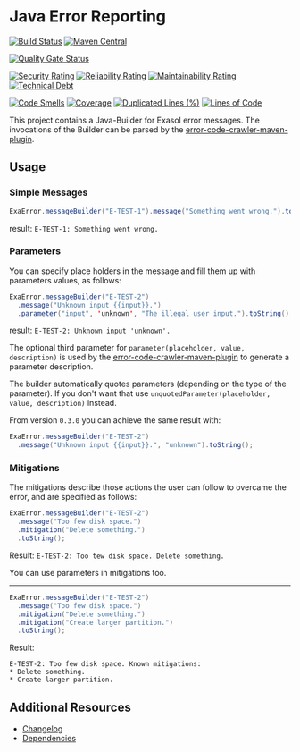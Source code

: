 # Java Error Reporting

[![Build Status](https://travis-ci.com/exasol/error-reporting-java.svg?branch=master)](https://travis-ci.com/exasol/error-reporting-java)
[![Maven Central](https://img.shields.io/maven-central/v/com.exasol/error-reporting-java)](https://search.maven.org/artifact/com.exasol/error-reporting-java)
 
[![Quality Gate Status](https://sonarcloud.io/api/project_badges/measure?project=com.exasol%3Aerror-reporting-java&metric=alert_status)](https://sonarcloud.io/dashboard?id=com.exasol%3Aerror-reporting-java)

[![Security Rating](https://sonarcloud.io/api/project_badges/measure?project=com.exasol%3Aerror-reporting-java&metric=security_rating)](https://sonarcloud.io/dashboard?id=com.exasol%3Aerror-reporting-java)
[![Reliability Rating](https://sonarcloud.io/api/project_badges/measure?project=com.exasol%3Aerror-reporting-java&metric=reliability_rating)](https://sonarcloud.io/dashboard?id=com.exasol%3Aerror-reporting-java)
[![Maintainability Rating](https://sonarcloud.io/api/project_badges/measure?project=com.exasol%3Aerror-reporting-java&metric=sqale_rating)](https://sonarcloud.io/dashboard?id=com.exasol%3Aerror-reporting-java)
[![Technical Debt](https://sonarcloud.io/api/project_badges/measure?project=com.exasol%3Aerror-reporting-java&metric=sqale_index)](https://sonarcloud.io/dashboard?id=com.exasol%3Aerror-reporting-java)

[![Code Smells](https://sonarcloud.io/api/project_badges/measure?project=com.exasol%3Aerror-reporting-java&metric=code_smells)](https://sonarcloud.io/dashboard?id=com.exasol%3Aerror-reporting-java)
[![Coverage](https://sonarcloud.io/api/project_badges/measure?project=com.exasol%3Aerror-reporting-java&metric=coverage)](https://sonarcloud.io/dashboard?id=com.exasol%3Aerror-reporting-java)
[![Duplicated Lines (%)](https://sonarcloud.io/api/project_badges/measure?project=com.exasol%3Aerror-reporting-java&metric=duplicated_lines_density)](https://sonarcloud.io/dashboard?id=com.exasol%3Aerror-reporting-java)
[![Lines of Code](https://sonarcloud.io/api/project_badges/measure?project=com.exasol%3Aerror-reporting-java&metric=ncloc)](https://sonarcloud.io/dashboard?id=com.exasol%3Aerror-reporting-java)


This project contains a Java-Builder for Exasol error messages.
The invocations of the Builder can be parsed by the [error-code-crawler-maven-plugin](https://github.com/exasol/error-code-crawler-maven-plugin).

## Usage

### Simple Messages
```java
ExaError.messageBuilder("E-TEST-1").message("Something went wrong.").toString();
```

result: `E-TEST-1: Something went wrong.`

### Parameters

You can specify place holders in the message and fill them up with parameters values, as follows:

```java
ExaError.messageBuilder("E-TEST-2")
  .message("Unknown input {{input}}.")
  .parameter("input", 'unknown', "The illegal user input.").toString();
```
result: `E-TEST-2: Unknown input 'unknown'.`

The optional third parameter for `parameter(placeholder, value, description)` is used by the [error-code-crawler-maven-plugin](https://github.com/exasol/error-code-crawler-maven-plugin) to generate a parameter description.

The builder automatically quotes parameters (depending on the type of the parameter).
If you don't want that use `unquotedParameter(placeholder, value, description)` instead.

From version `0.3.0` you can achieve the same result with:

```java
ExaError.messageBuilder("E-TEST-2")
  .message("Unknown input {{input}}.", "unknown").toString();
```
 
### Mitigations

The mitigations describe those actions the user can follow to overcame the error, and are specified as follows:

```java
ExaError.messageBuilder("E-TEST-2")
  .message("Too few disk space.")
  .mitigation("Delete something.")
  .toString();
```
Result: `E-TEST-2: Too tew disk space. Delete something.`

You can use parameters in mitigations too.

<hr>

```java
ExaError.messageBuilder("E-TEST-2")
  .message("Too few disk space.")
  .mitigation("Delete something.")
  .mitigation("Create larger partition.")
  .toString();
```
Result:

```text
E-TEST-2: Too few disk space. Known mitigations:
* Delete something.
* Create larger partition.
```

## Additional Resources

* [Changelog](doc/changes/changelog.md)
* [Dependencies](NOTICE)